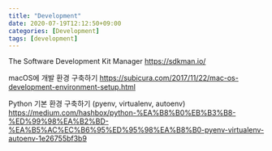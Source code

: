 ```yaml
---
title: "Development"
date: 2020-07-19T12:12:50+09:00
categories: [Development]
tags: [development]
---
```


The Software Development Kit Manager
 https://sdkman.io/

macOS에 개발 환경 구축하기
 https://subicura.com/2017/11/22/mac-os-development-environment-setup.html

Python 기본 환경 구축하기 (pyenv, virtualenv, autoenv)
 https://medium.com/hashbox/python-%EA%B8%B0%EB%B3%B8-%ED%99%98%EA%B2%BD-%EA%B5%AC%EC%B6%95%ED%95%98%EA%B8%B0-pyenv-virtualenv-autoenv-1e26755bf3b9